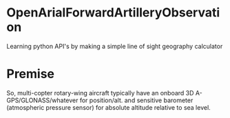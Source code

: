 # OpenArialForwardArtilleryObservation
Learning python API's by making a simple line of sight geography calculator

# Premise
So, multi-copter rotary-wing aircraft typically have an onboard 3D A-GPS/GLONASS/whatever for position/alt. and  sensitive barometer (atmospheric pressure sensor) for absolute altitude relative to sea level. 
